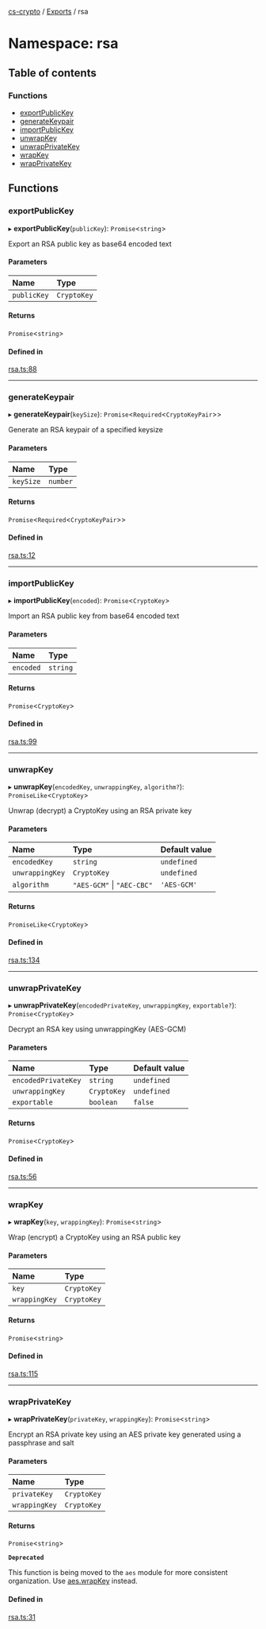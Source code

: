 [cs-crypto](../README.md) / [Exports](../modules.md) / rsa

# Namespace: rsa

## Table of contents

### Functions

- [exportPublicKey](rsa.md#exportpublickey)
- [generateKeypair](rsa.md#generatekeypair)
- [importPublicKey](rsa.md#importpublickey)
- [unwrapKey](rsa.md#unwrapkey)
- [unwrapPrivateKey](rsa.md#unwrapprivatekey)
- [wrapKey](rsa.md#wrapkey)
- [wrapPrivateKey](rsa.md#wrapprivatekey)

## Functions

### exportPublicKey

▸ **exportPublicKey**(`publicKey`): `Promise`<`string`\>

Export an RSA public key as base64 encoded text

#### Parameters

| Name | Type |
| :------ | :------ |
| `publicKey` | `CryptoKey` |

#### Returns

`Promise`<`string`\>

#### Defined in

[rsa.ts:88](https://github.com/CSplan/CS-crypto/blob/2d4ed3a/src/rsa.ts#L88)

___

### generateKeypair

▸ **generateKeypair**(`keySize`): `Promise`<`Required`<`CryptoKeyPair`\>\>

Generate an RSA keypair of a specified keysize

#### Parameters

| Name | Type |
| :------ | :------ |
| `keySize` | `number` |

#### Returns

`Promise`<`Required`<`CryptoKeyPair`\>\>

#### Defined in

[rsa.ts:12](https://github.com/CSplan/CS-crypto/blob/2d4ed3a/src/rsa.ts#L12)

___

### importPublicKey

▸ **importPublicKey**(`encoded`): `Promise`<`CryptoKey`\>

Import an RSA public key from base64 encoded text

#### Parameters

| Name | Type |
| :------ | :------ |
| `encoded` | `string` |

#### Returns

`Promise`<`CryptoKey`\>

#### Defined in

[rsa.ts:99](https://github.com/CSplan/CS-crypto/blob/2d4ed3a/src/rsa.ts#L99)

___

### unwrapKey

▸ **unwrapKey**(`encodedKey`, `unwrappingKey`, `algorithm?`): `PromiseLike`<`CryptoKey`\>

Unwrap (decrypt) a CryptoKey using an RSA private key

#### Parameters

| Name | Type | Default value |
| :------ | :------ | :------ |
| `encodedKey` | `string` | `undefined` |
| `unwrappingKey` | `CryptoKey` | `undefined` |
| `algorithm` | ``"AES-GCM"`` \| ``"AEC-CBC"`` | `'AES-GCM'` |

#### Returns

`PromiseLike`<`CryptoKey`\>

#### Defined in

[rsa.ts:134](https://github.com/CSplan/CS-crypto/blob/2d4ed3a/src/rsa.ts#L134)

___

### unwrapPrivateKey

▸ **unwrapPrivateKey**(`encodedPrivateKey`, `unwrappingKey`, `exportable?`): `Promise`<`CryptoKey`\>

Decrypt an RSA key using unwrappingKey (AES-GCM)

#### Parameters

| Name | Type | Default value |
| :------ | :------ | :------ |
| `encodedPrivateKey` | `string` | `undefined` |
| `unwrappingKey` | `CryptoKey` | `undefined` |
| `exportable` | `boolean` | `false` |

#### Returns

`Promise`<`CryptoKey`\>

#### Defined in

[rsa.ts:56](https://github.com/CSplan/CS-crypto/blob/2d4ed3a/src/rsa.ts#L56)

___

### wrapKey

▸ **wrapKey**(`key`, `wrappingKey`): `Promise`<`string`\>

Wrap (encrypt) a CryptoKey using an RSA public key

#### Parameters

| Name | Type |
| :------ | :------ |
| `key` | `CryptoKey` |
| `wrappingKey` | `CryptoKey` |

#### Returns

`Promise`<`string`\>

#### Defined in

[rsa.ts:115](https://github.com/CSplan/CS-crypto/blob/2d4ed3a/src/rsa.ts#L115)

___

### wrapPrivateKey

▸ **wrapPrivateKey**(`privateKey`, `wrappingKey`): `Promise`<`string`\>

Encrypt an RSA private key using an AES private key generated using a passphrase and salt

#### Parameters

| Name | Type |
| :------ | :------ |
| `privateKey` | `CryptoKey` |
| `wrappingKey` | `CryptoKey` |

#### Returns

`Promise`<`string`\>

**`Deprecated`**

This function is being moved to the `aes` module for more consistent organization.
Use [aes.wrapKey](aes.md#wrapkey) instead.

#### Defined in

[rsa.ts:31](https://github.com/CSplan/CS-crypto/blob/2d4ed3a/src/rsa.ts#L31)
